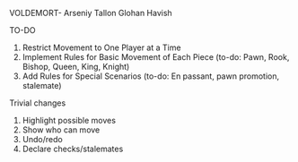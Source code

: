 VOLDEMORT-
Arseniy
Tallon
Glohan
Havish

TO-DO
1. Restrict Movement to One Player at a Time
2. Implement Rules for Basic Movement of Each Piece (to-do: Pawn, Rook, Bishop, Queen, King, Knight)
3. Add Rules for Special Scenarios (to-do: En passant, pawn promotion, stalemate)

Trivial changes
1. Highlight possible moves
2. Show who can move
3. Undo/redo
4. Declare checks/stalemates
